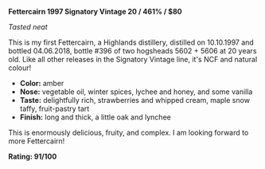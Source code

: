 **Fettercairn 1997 Signatory Vintage 20 / 461% / $80**

*Tasted neat*

This is my first Fettercairn, a Highlands distillery, distilled on 10.10.1997 and bottled 04.06.2018, bottle #396 of two hogsheads 5602 + 5606 at 20 years old.  Like all other releases in the Signatory Vintage line, it's NCF and natural colour!

* **Color:** amber
* **Nose:** vegetable oil, winter spices, lychee and honey, and some vanilla
* **Taste:** delightfully rich, strawberries and whipped cream, maple snow taffy, fruit-pastry tart
* **Finish:** long and thick, a little oak and lynchee

This is enormously delicious, fruity, and complex.  I am looking forward to more Fettercairn!

**Rating: 91/100**